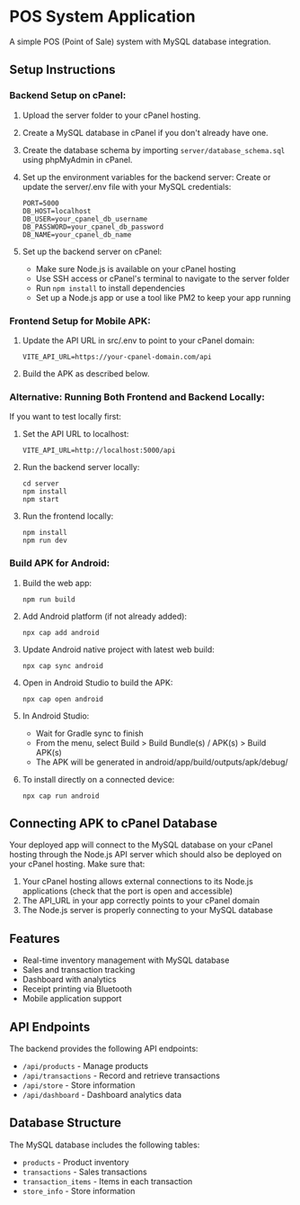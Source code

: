 
# POS System Application

A simple POS (Point of Sale) system with MySQL database integration.

## Setup Instructions

### Backend Setup on cPanel:

1. Upload the server folder to your cPanel hosting.

2. Create a MySQL database in cPanel if you don't already have one.

3. Create the database schema by importing `server/database_schema.sql` using phpMyAdmin in cPanel.

4. Set up the environment variables for the backend server:
   Create or update the server/.env file with your MySQL credentials:
   ```
   PORT=5000
   DB_HOST=localhost
   DB_USER=your_cpanel_db_username
   DB_PASSWORD=your_cpanel_db_password
   DB_NAME=your_cpanel_db_name
   ```

5. Set up the backend server on cPanel:
   - Make sure Node.js is available on your cPanel hosting
   - Use SSH access or cPanel's terminal to navigate to the server folder
   - Run `npm install` to install dependencies
   - Set up a Node.js app or use a tool like PM2 to keep your app running

### Frontend Setup for Mobile APK:

1. Update the API URL in src/.env to point to your cPanel domain:
   ```
   VITE_API_URL=https://your-cpanel-domain.com/api
   ```

2. Build the APK as described below.

### Alternative: Running Both Frontend and Backend Locally:

If you want to test locally first:

1. Set the API URL to localhost:
   ```
   VITE_API_URL=http://localhost:5000/api
   ```

2. Run the backend server locally:
   ```
   cd server
   npm install
   npm start
   ```

3. Run the frontend locally:
   ```
   npm install
   npm run dev
   ```

### Build APK for Android:

1. Build the web app:
   ```
   npm run build
   ```

2. Add Android platform (if not already added):
   ```
   npx cap add android
   ```

3. Update Android native project with latest web build:
   ```
   npx cap sync android
   ```

4. Open in Android Studio to build the APK:
   ```
   npx cap open android
   ```

5. In Android Studio:
   - Wait for Gradle sync to finish
   - From the menu, select Build > Build Bundle(s) / APK(s) > Build APK(s)
   - The APK will be generated in android/app/build/outputs/apk/debug/

6. To install directly on a connected device:
   ```
   npx cap run android
   ```

## Connecting APK to cPanel Database

Your deployed app will connect to the MySQL database on your cPanel hosting through the Node.js API server which should also be deployed on your cPanel hosting. Make sure that:

1. Your cPanel hosting allows external connections to its Node.js applications (check that the port is open and accessible)
2. The API_URL in your app correctly points to your cPanel domain
3. The Node.js server is properly connecting to your MySQL database

## Features

- Real-time inventory management with MySQL database
- Sales and transaction tracking
- Dashboard with analytics
- Receipt printing via Bluetooth
- Mobile application support

## API Endpoints

The backend provides the following API endpoints:

- `/api/products` - Manage products
- `/api/transactions` - Record and retrieve transactions
- `/api/store` - Store information
- `/api/dashboard` - Dashboard analytics data

## Database Structure

The MySQL database includes the following tables:

- `products` - Product inventory
- `transactions` - Sales transactions
- `transaction_items` - Items in each transaction
- `store_info` - Store information

